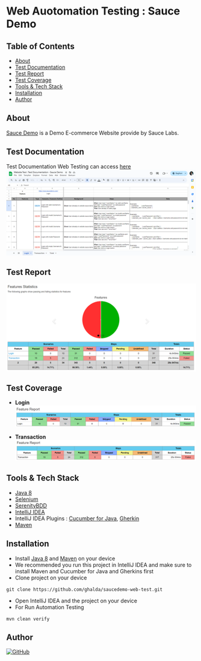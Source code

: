 # Web Auotomation Testing : Sauce Demo

## Table of Contents

- [About](#about)
- [Test Documentation](#test-documentation)
- [Test Report](#test-report)
- [Test Coverage](#test-coverage)
- [Tools & Tech Stack](#tools--techstack)
- [Installation](#installation)
- [Author](#author)

## About

[Sauce Demo](https://www.saucedemo.com/) is a Demo E-commerce Website provide by Sauce Labs.

## Test Documentation

Test Documentation Web Testing can access [here](https://docs.google.com/spreadsheets/d/1O8rQ9O5PxrCibYe6hEbxZwsxyD0ifsCLgsUr1eI447A/edit?usp=sharing)
![test-doc-sauce-demo-bbx.png](src%2Ftest%2Fresources%2Fassets%2Ftest-doc-sauce-demo-bbx.png)

## Test Report
![test-report-sauce-demo-bbx.png](src%2Ftest%2Fresources%2Fassets%2Ftest-report-sauce-demo-bbx.png)

## Test Coverage
- **Login**
![test-report-login-sauce-demo-bbx.png](src%2Ftest%2Fresources%2Fassets%2Ftest-report-login-sauce-demo-bbx.png)

- **Transaction**
  ![test-report-transaction-sauce-demo-bbx.png](src%2Ftest%2Fresources%2Fassets%2Ftest-report-transaction-sauce-demo-bbx.png)

## Tools & Tech Stack
- [Java 8](https://www.oracle.com/java/technologies/downloads/#java8)
- [Selenium](https://www.selenium.dev/)
- [SerenityBDD](https://serenity-bdd.info/)
- [IntelliJ IDEA](https://www.jetbrains.com/idea/download/)
- IntelliJ IDEA Plugins :  [Cucumber for Java](https://plugins.jetbrains.com/plugin/7212-cucumber-for-java), [Gherkin](https://plugins.jetbrains.com/plugin/9164-gherkin)
- [Maven](https://maven.apache.org/download.cgi)

## Installation
- Install  [Java 8](https://www.oracle.com/java/technologies/downloads/#java8) and [Maven](https://maven.apache.org/download.cgi) on your device
- We recommended you run this project in IntelliJ IDEA and make sure to install Maven and Cucumber for Java and Gherkins first
- Clone project on your device
```
git clone https://github.com/ghalda/saucedemo-web-test.git
```
- Open IntelliJ IDEA and the project on your device
- For Run Automation Testing
```
mvn clean verify
```

## Author

[![GitHub](https://img.shields.io/badge/Ghalda-%23121011.svg?style=for-the-badge&logo=github&logoColor=white)](https://github.com/ghalda)